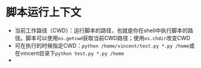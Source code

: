 # 脚本运行上下文

- 当前工作路径（CWD）：运行脚本的路径，也就是你在shell中执行脚本的路径。脚本可以使用`os.getcwd`获取当前CWD路径；使用`os.chdir`改变CWD
- 可在执行的时候指定CWD：`python /home/vincent/test.py *.py /home`或在vincent目录下`python test.py *.py /home`
- ​